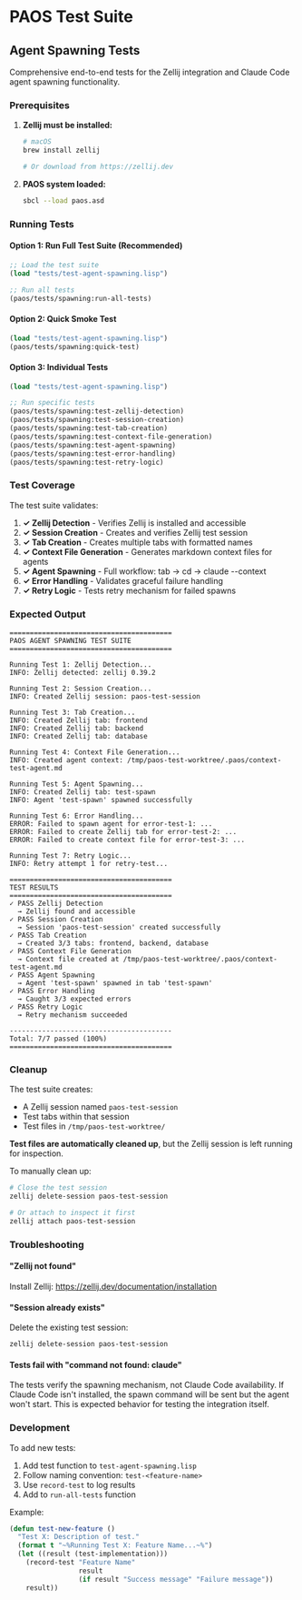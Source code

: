 # PAOS Test Suite

## Agent Spawning Tests

Comprehensive end-to-end tests for the Zellij integration and Claude Code agent spawning functionality.

### Prerequisites

1. **Zellij must be installed:**
   ```bash
   # macOS
   brew install zellij

   # Or download from https://zellij.dev
   ```

2. **PAOS system loaded:**
   ```bash
   sbcl --load paos.asd
   ```

### Running Tests

#### Option 1: Run Full Test Suite (Recommended)

```lisp
;; Load the test suite
(load "tests/test-agent-spawning.lisp")

;; Run all tests
(paos/tests/spawning:run-all-tests)
```

#### Option 2: Quick Smoke Test

```lisp
(load "tests/test-agent-spawning.lisp")
(paos/tests/spawning:quick-test)
```

#### Option 3: Individual Tests

```lisp
(load "tests/test-agent-spawning.lisp")

;; Run specific tests
(paos/tests/spawning:test-zellij-detection)
(paos/tests/spawning:test-session-creation)
(paos/tests/spawning:test-tab-creation)
(paos/tests/spawning:test-context-file-generation)
(paos/tests/spawning:test-agent-spawning)
(paos/tests/spawning:test-error-handling)
(paos/tests/spawning:test-retry-logic)
```

### Test Coverage

The test suite validates:

1. **✓ Zellij Detection** - Verifies Zellij is installed and accessible
2. **✓ Session Creation** - Creates and verifies Zellij test session
3. **✓ Tab Creation** - Creates multiple tabs with formatted names
4. **✓ Context File Generation** - Generates markdown context files for agents
5. **✓ Agent Spawning** - Full workflow: tab → cd → claude --context
6. **✓ Error Handling** - Validates graceful failure handling
7. **✓ Retry Logic** - Tests retry mechanism for failed spawns

### Expected Output

```
========================================
PAOS AGENT SPAWNING TEST SUITE
========================================

Running Test 1: Zellij Detection...
INFO: Zellij detected: zellij 0.39.2

Running Test 2: Session Creation...
INFO: Created Zellij session: paos-test-session

Running Test 3: Tab Creation...
INFO: Created Zellij tab: frontend
INFO: Created Zellij tab: backend
INFO: Created Zellij tab: database

Running Test 4: Context File Generation...
INFO: Created agent context: /tmp/paos-test-worktree/.paos/context-test-agent.md

Running Test 5: Agent Spawning...
INFO: Created Zellij tab: test-spawn
INFO: Agent 'test-spawn' spawned successfully

Running Test 6: Error Handling...
ERROR: Failed to spawn agent for error-test-1: ...
ERROR: Failed to create Zellij tab for error-test-2: ...
ERROR: Failed to create context file for error-test-3: ...

Running Test 7: Retry Logic...
INFO: Retry attempt 1 for retry-test...

========================================
TEST RESULTS
========================================
✓ PASS Zellij Detection
  → Zellij found and accessible
✓ PASS Session Creation
  → Session 'paos-test-session' created successfully
✓ PASS Tab Creation
  → Created 3/3 tabs: frontend, backend, database
✓ PASS Context File Generation
  → Context file created at /tmp/paos-test-worktree/.paos/context-test-agent.md
✓ PASS Agent Spawning
  → Agent 'test-spawn' spawned in tab 'test-spawn'
✓ PASS Error Handling
  → Caught 3/3 expected errors
✓ PASS Retry Logic
  → Retry mechanism succeeded

----------------------------------------
Total: 7/7 passed (100%)
========================================
```

### Cleanup

The test suite creates:
- A Zellij session named `paos-test-session`
- Test tabs within that session
- Test files in `/tmp/paos-test-worktree/`

**Test files are automatically cleaned up**, but the Zellij session is left running for inspection.

To manually clean up:
```bash
# Close the test session
zellij delete-session paos-test-session

# Or attach to inspect it first
zellij attach paos-test-session
```

### Troubleshooting

#### "Zellij not found"
Install Zellij: https://zellij.dev/documentation/installation

#### "Session already exists"
Delete the existing test session:
```bash
zellij delete-session paos-test-session
```

#### Tests fail with "command not found: claude"
The tests verify the spawning mechanism, not Claude Code availability. If Claude Code isn't installed, the spawn command will be sent but the agent won't start. This is expected behavior for testing the integration itself.

### Development

To add new tests:

1. Add test function to `test-agent-spawning.lisp`
2. Follow naming convention: `test-<feature-name>`
3. Use `record-test` to log results
4. Add to `run-all-tests` function

Example:
```lisp
(defun test-new-feature ()
  "Test X: Description of test."
  (format t "~%Running Test X: Feature Name...~%")
  (let ((result (test-implementation)))
    (record-test "Feature Name"
                 result
                 (if result "Success message" "Failure message"))
    result))
```
